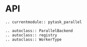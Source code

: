 # API

```{eval-rst}
.. currentmodule:: pytask_parallel

.. autoclass:: ParallelBackend
.. autoclass:: registry
.. autoclass:: WorkerType
```

